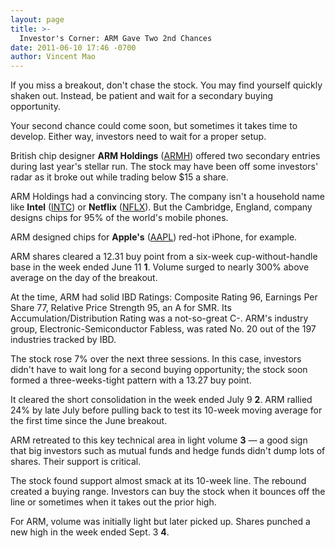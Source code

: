 ```yaml
---
layout: page
title: >-
  Investor's Corner: ARM Gave Two 2nd Chances
date: 2011-06-10 17:46 -0700
author: Vincent Mao
---
```





If you miss a breakout, don't chase the stock. You may find yourself quickly shaken out. Instead, be patient and wait for a secondary buying opportunity.

  

Your second chance could come soon, but sometimes it takes time to develop. Either way, investors need to wait for a proper setup.

  

British chip designer **ARM Holdings** ([ARMH](https://research.investors.com/quote.aspx?symbol=ARMH)) offered two secondary entries during last year's stellar run. The stock may have been off some investors' radar as it broke out while trading below \$15 a share.

  

ARM Holdings had a convincing story. The company isn't a household name like **Intel** ([INTC](https://research.investors.com/quote.aspx?symbol=INTC)) or **Netflix** ([NFLX](https://research.investors.com/quote.aspx?symbol=NFLX)). But the Cambridge, England, company designs chips for 95% of the world's mobile phones.

  

ARM designed chips for **Apple's** ([AAPL](https://research.investors.com/quote.aspx?symbol=AAPL)) red-hot iPhone, for example.

  

ARM shares cleared a 12.31 buy point from a six-week cup-without-handle base in the week ended June 11 **1**. Volume surged to nearly 300% above average on the day of the breakout.

  

At the time, ARM had solid IBD Ratings: Composite Rating 96, Earnings Per Share 77, Relative Price Strength 95, an A for SMR. Its Accumulation/Distribution Rating was a not-so-great C-. ARM's industry group, Electronic-Semiconductor Fabless, was rated No. 20 out of the 197 industries tracked by IBD.

  

The stock rose 7% over the next three sessions. In this case, investors didn't have to wait long for a second buying opportunity; the stock soon formed a three-weeks-tight pattern with a 13.27 buy point.

  

It cleared the short consolidation in the week ended July 9 **2**. ARM rallied 24% by late July before pulling back to test its 10-week moving average for the first time since the June breakout.

  

ARM retreated to this key technical area in light volume **3** — a good sign that big investors such as mutual funds and hedge funds didn't dump lots of shares. Their support is critical.

  

The stock found support almost smack at its 10-week line. The rebound created a buying range. Investors can buy the stock when it bounces off the line or sometimes when it takes out the prior high.

  

For ARM, volume was initially light but later picked up. Shares punched a new high in the week ended Sept. 3 **4**.




